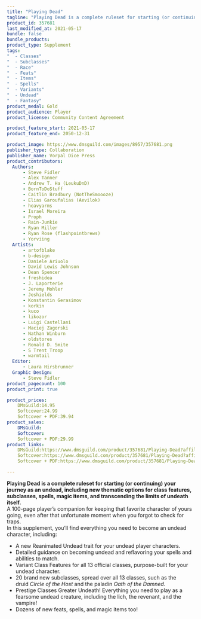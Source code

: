 ```yaml
---
title: "Playing Dead"
tagline: "Playing Dead is a complete ruleset for starting (or continuing) your journey as an undead, including new thematic options for class features, subclasses, spells, magic items, and transcending the limits of undeath itself."
product_id: 357681
last_modified_at: 2021-05-17
bundle: false
bundle_products:
product_type: Supplement
tags:
"  - Classes"
"  - Subclasses"
"  - Race"
"  - Feats"
"  - Items"
"  - Spells"
"  - Variants"
"  - Undead"
"  - Fantasy"
product_medal: Gold
product_audience: Player
product_license: Community Content Agreement

product_feature_start: 2021-05-17
product_feature_end: 2050-12-31

product_image: https://www.dmsguild.com/images/8957/357681.png
publisher_type: Collaboration
publisher_name: Vorpal Dice Press
product_contributors:
  Authors: 
	  - Steve Fidler
	  - Alex Tanner
	  - Andrew T. Ha (LeukuDnD)
	  - BornToDoStuff
	  - Caitlin Bradbury (NotTheSmoooze)
	  - Elias Garoufalias (Aevilok)
	  - heavyarms
	  - Israel Moreira
	  - Proph
	  - Rain-Junkie
	  - Ryan Miller
	  - Ryan Rose (flashpointbrews)
	  - Yorviing
  Artists: 
	  - artofblake
	  - b-design
	  - Daniele Ariuolo
	  - David Lewis Johnson
	  - Dean Spencer
	  - freshidea
	  - J. Laporterie
	  - Jeremy Mohler
	  - Jeshields
	  - Konstantin Gerasimov
	  - korkin
	  - kuco
	  - likozor
	  - Luigi Castellani
	  - Maciej Zagorski
	  - Nathan Winburn
	  - oldstores
	  - Ronald D. Smite
	  - S Trent Troop
	  - warmtail
  Editor: 
	  - Laura Hirsbrunner
  Graphic Design: 
	  - Steve Fidler
product_pagecount: 100
product_print: true

product_prices:
	DMsGuild:14.95
	Softcover:24.99
	Softcover + PDF:39.94
product_sales:
	DMsGuild:
	Softcover:
	Softcover + PDF:29.99
product_links:
	DMsGuild:https://www.dmsguild.com/product/357681/Playing-Dead?affiliate_id=1713687
	Softcover:https://www.dmsguild.com/product/357681/Playing-Dead?affiliate_id=1713687
	Softcover + PDF:https://www.dmsguild.com/product/357681/Playing-Dead?affiliate_id=1713687

---
```


**Playing Dead is a complete ruleset for starting (or continuing) your journey as an undead, including new thematic options for class features, subclasses, spells, magic items, and transcending the limits of undeath itself.**  
A 100-page player’s companion for keeping that favorite character of yours going, even after that unfortunate moment when you forgot to check for traps.  
In this supplement, you’ll find everything you need to become an undead character, including:

*   A new Reanimated Undead trait for your undead player characters.
*   Detailed guidance on becoming undead and reflavoring your spells and abilities to match.
*   Variant Class Features for all 13 official classes, purpose-built for your undead character.
*   20 brand new subclasses, spread over all 13 classes, such as the druid _Circle of the Host_ and the paladin _Oath of the Damned_.
*   Prestige Classes Greater Undeath! Everything you need to play as a fearsome undead creature, including the lich, the revenant, and the vampire!
*   Dozens of new feats, spells, and magic items too!
